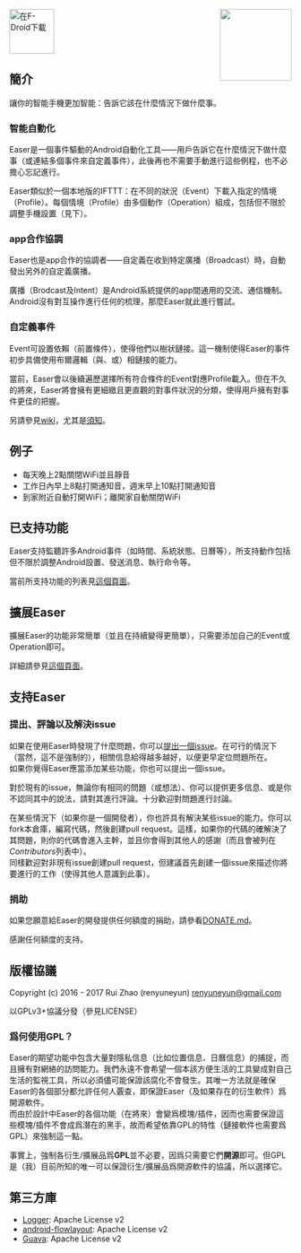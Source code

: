 [<img src="https://f-droid.org/badge/get-it-on-zh-cn.png"
      alt="在F-Droid下載"
      height="80">](https://f-droid.org/app/ryey.easer)<img align="right" src='https://github.com/renyuneyun/Easer/raw/master/app/src/main/ic_launcher-web.png' width='128' height='128'/>

簡介
-----
讓你的智能手機更加智能：告訴它該在什麼情況下做什麼事。

### 智能自動化
Easer是一個事件驅動的Android自動化工具——用戶告訴它在什麼情況下做什麼事（或連結多個事件來自定義事件），此後再也不需要手動進行這些例程，也不必擔心忘記進行。

Easer類似於一個本地版的IFTTT：在不同的狀況（Event）下載入指定的情境（Profile）。每個情境（Profile）由多個動作（Operation）組成，包括但不限於調整手機設置（見下）。

### app合作協調

Easer也是app合作的協調者——自定義在收到特定廣播（Broadcast）時，自動發出另外的自定義廣播。

廣播（Brodcast及Intent）是Android系統提供的app間通用的交流、通信機制。Android沒有對互操作進行任何的梳理，那麼Easer就此進行嘗試。

### 自定義事件

Event可設置依賴（前置條件），使得他們以樹狀鏈接。這一機制使得Easer的事件初步具備使用布爾邏輯（與、或）相鏈接的能力。

當前，Easer會以後續遍歷選擇所有符合條件的Event對應Profile載入。但在不久的將來，Easer將會擁有更細緻且更直觀的對事件狀況的分類，使得用戶擁有對事件更佳的把握。

另請參見[wiki](https://github.com/renyuneyun/Easer/wiki)，尤其是[須知](https://github.com/renyuneyun/Easer/wiki/%E9%A0%88%E7%9F%A5)。

例子
-----
* 每天晚上2點關閉WiFi並且靜音
* 工作日內早上8點打開通知音，週末早上10點打開通知音
* 到家附近自動打開WiFi；離開家自動關閉WiFi

已支持功能
----------
Easer支持監聽許多Android事件（如時間、系統狀態、日曆等），所支持動作包括但不限於調整Android設置、發送消息、執行命令等。

當前所支持功能的列表見[這個頁面](FEATURES.md)。

擴展Easer
-----
擴展Easer的功能非常簡單（並且在持續變得更簡單），只需要添加自己的Event或Operation即可。

詳細請參見[這個頁面](EXTEND.md)。

支持Easer
-----
### 提出、評論以及解決issue
如果在使用Easer時發現了什麼問題，你可以[提出一個issue](https://github.com/renyuneyun/Easer/issues/new)。在可行的情況下（當然，這不是強制的），相關信息給得越多越好，以便更早定位問題所在。  
如果你覺得Easer應當添加某些功能，你也可以提出一個issue。

對於現有的issue，無論你有相同的問題（或想法）、你可以提供更多信息、或是你不認同其中的說法，請對其進行評論。十分歡迎對問題進行討論。

在某些情況下（如果你是一個開發者），你也許具有解決某些issue的能力。你可以fork本倉庫，編寫代碼，然後創建pull request。這樣，如果你的代碼的確解決了其問題，則你的代碼會進入主幹，並且你會得到其他人的感謝（而且會被列在*Contributors*列表中）。  
同樣歡迎對非現有issue創建pull request，但建議首先創建一個issue來描述你將要進行的工作（使得其他人意識到此事）。

### 捐助

如果您願意給Easer的開發提供任何額度的捐助，請參看[DONATE.md](DONATE.md)。

感謝任何額度的支持。

版權協議
-----
Copyright (c) 2016 - 2017 Rui Zhao (renyuneyun) <renyuneyun@gmail.com>

以GPLv3+協議分發（參見LICENSE）

### 爲何使用GPL？

Easer的期望功能中包含大量對隱私信息（比如位置信息、日曆信息）的捕捉，而且擁有對網絡的訪問能力。我們永遠不會希望一個本該方便生活的工具變成對自己生活的監視工具，所以必須儘可能保證該腐化不會發生。其唯一方法就是確保Easer的各個部分都允許任何人覈查，即保證Easer（及如果存在的衍生軟件）爲開源軟件。  
而由於設計中Easer的各個功能（在將來）會變爲模塊/插件，因而也需要保證這些模塊/插件不會成爲潛在的黑手，故而希望依靠GPL的特性（鏈接軟件也需要爲GPL）來強制這一點。

事實上，強制各衍生/擴展品爲**GPL**並不必要，因爲只需要它們**開源**即可。但GPL是（我）目前所知的唯一可以保證衍生/擴展品爲開源軟件的協議，所以選擇它。

第三方庫
-----
* [Logger](https://github.com/orhanobut/logger): Apache License v2
* [android-flowlayout](https://github.com/ApmeM/android-flowlayout): Apache License v2
* [Guava](https://github.com/google/guava): Apache License v2
